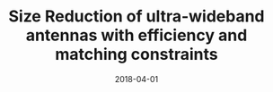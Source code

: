 ---
title: "Size Reduction of ultra-wideband antennas with efficiency and matching constraints"
date: "2018-04-01"
authors: ["S. Koziel", "A. Bekasiewicz", "L. Leifsson"]
publication_types: ["2"]
publication: "*International Journal of Numerical Modelling: Electronic Networks, Devices and Fields*"
doi: "10.1002/jnm.2336"
---